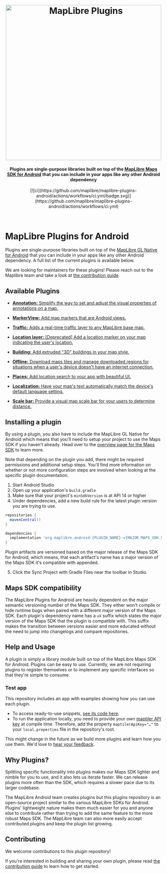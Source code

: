 <h1 align="center">
  <br>
  <img src="https://github.com/maplibre/maplibre-plugins-android/blob/master/.github/mlb-plugins-logo.png" alt="MapLibre Plugins" width="500">
</h1>

<h4 align="center">Plugins are single-purpose libraries built on top of the <a href="https://maplibre.org/maplibre-gl-native/android/api/">MapLibre Maps SDK for Android</a> that you can include in your apps like any other Android dependency</h4>

<p align="center">
  [![ci](https://github.com/maplibre/maplibre-plugins-android/actions/workflows/ci.yml/badge.svg)](https://github.com/maplibre/maplibre-plugins-android/actions/workflows/ci.yml)
</p>
<br>

# MapLibre Plugins for Android

Plugins are single-purpose libraries built on top of the [MapLibre GL Native for Android](https://maplibre.org/maplibre-gl-native/android/api/) that you can include in your apps like any other Android dependency. A full list of the current plugins is available below.

We are looking for maintainers for these plugins! Please reach out to the Maplibre team and take a look at [the contribution guide](https://github.com/maplibre/maplibre-plugins-android/blob/master/CONTRIBUTING.md).

## Available Plugins

* [**Annotation:** Simplify the way to set and adjust the visual properties of annotations on a map.](https://github.com/maplibre/maplibre-plugins-android/tree/master/plugin-annotation)

* [**MarkerView:** Add map markers that are Android views.](https://github.com/maplibre/maplibre-plugins-android/tree/master/plugin-markerview)

* [**Traffic:** Adds a real-time traffic layer to any MapLibre base map.](https://github.com/maplibre/maplibre-plugins-android/tree/master/plugin-traffic)

* [**Location layer:** [Deprecated] Add a location marker on your map indicating the user's location.](https://github.com/maplibre/maplibre-plugins-android/tree/master/plugin-locationlayer)

* [**Building:** Add extruded "3D" buildings in your map style.](https://github.com/maplibre/maplibre-plugins-android/tree/master/plugin-building)

* [**Offline:** Download maps tiles and manage downloaded regions for situations when a user's device doesn't have an internet connection.](https://github.com/maplibre/maplibre-plugins-android/tree/master/plugin-offline)

* [**Places:** Add location search to your app with beautiful UI.](https://github.com/maplibre/maplibre-plugins-android/tree/master/plugin-places)

* [**Localization:** Have your map's text automatically match the device's default language setting.](https://github.com/maplibre/maplibre-plugins-android/tree/master/plugin-localization)

* [**Scale bar:** Provide a visual map scale bar for your users to determine distance.](https://github.com/maplibre/maplibre-plugins-android/tree/master/plugin-scalebar)

## Installing a plugin

By using a plugin, you also have to include the MapLibre GL Native for Android which means that you'll need to setup your project to use the Maps SDK if you haven't already. Head over to the [overview page for the Maps SDK](https://maplibre.org/projects/maplibre-native/) to learn more.

Note that depending on the plugin you add, there might be required permissions and additional setup steps. You'll find more information on whether or not more configuration steps are involved when looking at the specific plugin documentation.

1. Start Android Studio
2. Open up your application's `build.gradle`
3. Make sure that your project's `minSdkVersion` is at API 14 or higher
4. Under dependencies, add a new build rule for the latest plugin version you are trying to use.
```gradle
repositories {
  mavenCentral()
}

dependencies {
  implementation 'org.maplibre.android:{PLUGIN_NAME}-v{MAJOR_MAPS_SDK_VERSION_NUMBER}:PLUGIN_VERSION_NUMBER'
}
```

Plugin artifacts are versioned based on the major release of the Maps SDK for Android, which means, that each artifact's name has a major version of the Maps SDK it's compatible with appended.

5. Click the Sync Project with Gradle Files near the toolbar in Studio.

## Maps SDK compatibility

The MapLibre Plugins for Android are heavily dependent on the major semantic versioning number of the Maps SDK. They either won't compile or hide runtime bugs when paired with a different major version of the Maps SDK. Each plugin's dependency name has a `vX` suffix which states the major version of the Maps SDK that the plugin is compatible with. This suffix makes the transition between versions easier and more educated without the need to jump into changelogs and compare repositories.

## Help and Usage

A plugin is simply a library module built on top of the MapLibre Maps SDK for Android. Plugins can be easy to use. Currently, we are not requiring plugins to register themselves or to implement any specific interfaces so that they're simple to consume.

### Test app

This repository includes an app with examples showing how you can use each plugin.

- To access ready-to-use snippets, [see its code here](https://github.com/mapbox/mapbox-plugins-android/tree/master/app/src/main/java/com/mapbox/mapboxsdk/plugins/testapp).
- To run the application locally, you need to provide your own [maptiler API key](https://cloud.maptiler.com/account/keys/) at compile time. Therefore, add the property `maptilerApiKey="…"` to your `local.properties` file in the repository's root.

This might change in the future as we build more plugins and learn how you use them. We'd love to [hear your feedback](https://github.com/maplibre/maplibre-plugins-android/issues).

## Why Plugins?

Splitting specific functionality into plugins makes our Maps SDK lighter and nimble for you to use, and it also lets us iterate faster. We can release plugins more often than the SDK, which requires a slower pace due to its larger codebase.

The MapLibre Android team creates plugins but this plugins repository is an open-source project similar to the various MapLibre SDKs for Android.
Plugins' lightweight nature makes them much easier for you and anyone else to contribute rather than trying to add the same feature to the more robust Maps SDK. The MapLibre team can also more easily accept contributed plugins and keep the plugin list growing.

## Contributing

We welcome contributions to this plugin repository!

If you're interested in building and sharing your own plugin, please read [the contribution guide](https://github.com/maplibre/maplibre-plugins-android/blob/master/CONTRIBUTING.md) to learn how to get started.

